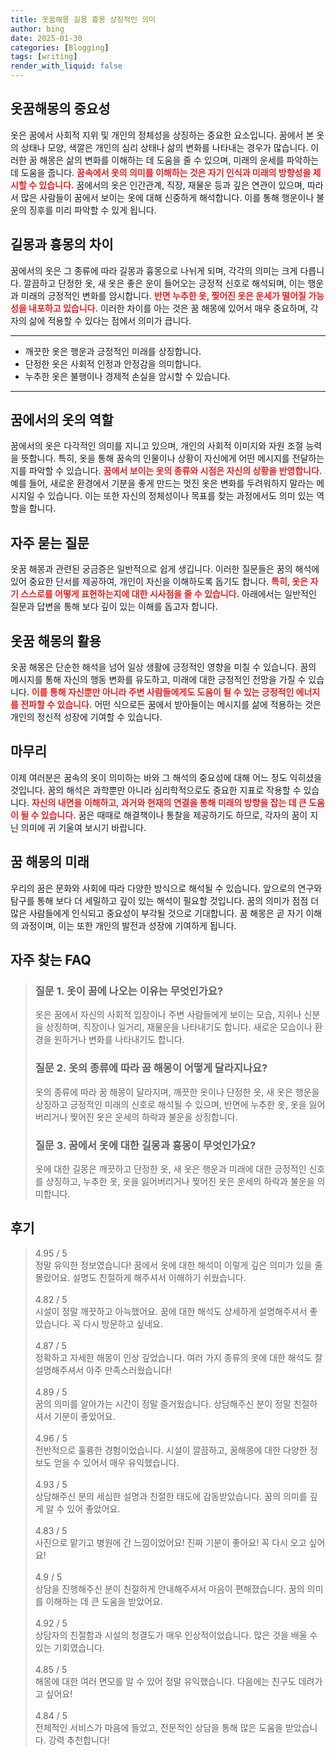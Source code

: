 ```yaml
---
title: 옷꿈해몽 길몽 흉몽 상징적인 의미
author: bing
date: 2025-01-30
categories: [Blogging]
tags: [writing]
render_with_liquid: false
---
```



<h2 id='옷꿈해몽의 중요성'>옷꿈해몽의 중요성</h2>

<p>옷은 꿈에서 사회적 지위 및 개인의 정체성을 상징하는 중요한 요소입니다. 꿈에서 본 옷의 상태나 모양, 색깔은 개인의 심리 상태나 삶의 변화를 나타내는 경우가 많습니다. 이러한 꿈 해몽은 삶의 변화를 이해하는 데 도움을 줄 수 있으며, 미래의 운세를 파악하는 데 도움을 줍니다. <b><span style="color: #ee2323;">꿈속에서 옷의 의미를 이해하는 것은 자기 인식과 미래의 방향성을 제시할 수 있습니다.</span></b> 꿈에서의 옷은 인간관계, 직장, 재물운 등과 깊은 연관이 있으며, 따라서 많은 사람들이 꿈에서 보이는 옷에 대해 신중하게 해석합니다. 이를 통해 행운이나 불운의 징후를 미리 파악할 수 있게 됩니다.</p>

<h2 id='길몽과 흉몽의 차이'>길몽과 흉몽의 차이</h2>

<p>꿈에서의 옷은 그 종류에 따라 길몽과 흉몽으로 나뉘게 되며, 각각의 의미는 크게 다릅니다. 깔끔하고 단정한 옷, 새 옷은 좋은 운이 들어오는 긍정적 신호로 해석되며, 이는 행운과 미래의 긍정적인 변화를 암시합니다. <b><span style="color: #ee2323;">반면 누추한 옷, 찢어진 옷은 운세가 떨어질 가능성을 내포하고 있습니다.</span></b> 이러한 차이를 아는 것은 꿈 해몽에 있어서 매우 중요하며, 각자의 삶에 적용할 수 있다는 점에서 의미가 큽니다.</p>

<hr />

<ul>
    <li>깨끗한 옷은 행운과 긍정적인 미래를 상징합니다.</li>
    <li>단정한 옷은 사회적 인정과 안정감을 의미합니다.</li>
    <li>누추한 옷은 불행이나 경제적 손실을 암시할 수 있습니다.</li>
</ul>

<hr />

<h2 id='꿈에서의 옷의 역할'>꿈에서의 옷의 역할</h2>

<p>꿈에서의 옷은 다각적인 의미를 지니고 있으며, 개인의 사회적 이미지와 자원 조절 능력을 뜻합니다. 특히, 옷을 통해 꿈속의 인물이나 상황이 자신에게 어떤 메시지를 전달하는지를 파악할 수 있습니다. <b><span style="color: #ee2323;">꿈에서 보이는 옷의 종류와 시점은 자신의 상황을 반영합니다.</span></b> 예를 들어, 새로운 환경에서 기분을 좋게 만드는 멋진 옷은 변화를 두려워하지 말라는 메시지일 수 있습니다. 이는 또한 자신의 정체성이나 목표를 찾는 과정에서도 의미 있는 역할을 합니다.</p>

<h2 id='자주 묻는 질문'>자주 묻는 질문</h2>

<p>옷꿈 해몽과 관련된 궁금증은 일반적으로 쉽게 생깁니다. 이러한 질문들은 꿈의 해석에 있어 중요한 단서를 제공하여, 개인이 자신을 이해하도록 돕기도 합니다. <b><span style="color: #ee2323;">특히, 옷은 자기 스스로를 어떻게 표현하는지에 대한 시사점을 줄 수 있습니다.</span></b> 아래에서는 일반적인 질문과 답변을 통해 보다 깊이 있는 이해를 돕고자 합니다.</p>

<h2 id='옷꿈 해몽의 활용'>옷꿈 해몽의 활용</h2>

<p>옷꿈 해몽은 단순한 해석을 넘어 일상 생활에 긍정적인 영향을 미칠 수 있습니다. 꿈의 메시지를 통해 자신의 행동 변화를 유도하고, 미래에 대한 긍정적인 전망을 가질 수 있습니다. <b><span style="color: #ee2323;">이를 통해 자신뿐만 아니라 주변 사람들에게도 도움이 될 수 있는 긍정적인 에너지를 전파할 수 있습니다.</span></b> 어떤 식으로든 꿈에서 받아들이는 메시지를 삶에 적용하는 것은 개인의 정신적 성장에 기여할 수 있습니다.</p>

<h2 id='마무리'>마무리</h2>

<p>이제 여러분은 꿈속의 옷이 의미하는 바와 그 해석의 중요성에 대해 어느 정도 익히셨을 것입니다. 꿈의 해석은 과학뿐만 아니라 심리학적으로도 중요한 지표로 작용할 수 있습니다. <b><span style="color: #ee2323;">자신의 내면을 이해하고, 과거와 현재의 연결을 통해 미래의 방향을 잡는 데 큰 도움이 될 수 있습니다.</span></b> 꿈은 때때로 해결책이나 통찰을 제공하기도 하므로, 각자의 꿈이 지닌 의미에 귀 기울여 보시기 바랍니다.</p>

<h2 id='꿈 해몽의 미래'>꿈 해몽의 미래</h2>

<p>우리의 꿈은 문화와 사회에 따라 다양한 방식으로 해석될 수 있습니다. 앞으로의 연구와 탐구를 통해 보다 더 세밀하고 깊이 있는 해석이 필요할 것입니다. 꿈의 의미가 점점 더 많은 사람들에게 인식되고 중요성이 부각될 것으로 기대합니다. 꿈 해몽은 곧 자기 이해의 과정이며, 이는 또한 개인의 발전과 성장에 기여하게 됩니다.</p>


<h2 id='자주_찾는_FAQ'>자주 찾는 FAQ</h2>
<div itemscope="" itemtype="https://schema.org/FAQPage"> 
<blockquote> 
<div itemscope="" itemprop="mainEntity" itemtype="https://schema.org/Question"> 
<h3 itemprop="name">질문 1. 옷이 꿈에 나오는 이유는 무엇인가요?</h3> 
<div itemscope="" itemprop="acceptedAnswer" itemtype="https://schema.org/Answer"> 
<span itemprop="text"> 
<p>옷은 꿈에서 자신의 사회적 입장이나 주변 사람들에게 보이는 모습, 지위나 신분을 상징하며, 직장이나 일거리, 재물운을 나타내기도 합니다. 새로운 모습이나 환경을 원하거나 변화를 나타내기도 합니다.</p> 
</span> 
</div> 
</div> 
<div itemscope="" itemprop="mainEntity" itemtype="https://schema.org/Question"> 
<h3 itemprop="name">질문 2. 옷의 종류에 따라 꿈 해몽이 어떻게 달라지나요?</h3> 
<div itemscope="" itemprop="acceptedAnswer" itemtype="https://schema.org/Answer"> 
<span itemprop="text"> 
<p>옷의 종류에 따라 꿈 해몽이 달라지며, 깨끗한 옷이나 단정한 옷, 새 옷은 행운을 상징하고 긍정적인 미래의 신호로 해석될 수 있으며, 반면에 누추한 옷, 옷을 잃어버리거나 찢어진 옷은 운세의 하락과 불운을 상징합니다.</p> 
</span> 
</div> 
</div> 
<div itemscope="" itemprop="mainEntity" itemtype="https://schema.org/Question"> 
<h3 itemprop="name">질문 3. 꿈에서 옷에 대한 길몽과 흉몽이 무엇인가요?</h3> 
<div itemscope="" itemprop="acceptedAnswer" itemtype="https://schema.org/Answer"> 
<span itemprop="text"> 
<p>옷에 대한 길몽은 깨끗하고 단정한 옷, 새 옷은 행운과 미래에 대한 긍정적인 신호를 상징하고, 누추한 옷, 옷을 잃어버리거나 찢어진 옷은 운세의 하락과 불운을 의미합니다.</p> 
</span> 
</div> 
</div> 
</blockquote> 
</div>
<h2 id='후기'>후기</h2>
<div itemscope itemtype="https://schema.org/Product">
  <blockquote>
  <div itemprop="review" itemscope itemtype="https://schema.org/Review">
      <div itemprop="reviewRating" itemscope itemtype="https://schema.org/Rating"> <span itemprop="ratingValue">4.95</span> / <span itemprop="bestRating">5</span> </div>
      <span itemprop="reviewBody">정말 유익한 정보였습니다! 꿈에서 옷에 대한 해석이 이렇게 깊은 의미가 있을 줄 몰랐어요. 설명도 친절하게 해주셔서 이해하기 쉬웠습니다.</span>
  </div>
  <br>
  <div itemprop="review" itemscope itemtype="https://schema.org/Review">
      <div itemprop="reviewRating" itemscope itemtype="https://schema.org/Rating"> <span itemprop="ratingValue">4.82</span> / <span itemprop="bestRating">5</span> </div>
      <span itemprop="reviewBody">시설이 정말 깨끗하고 아늑했어요. 꿈에 대한 해석도 상세하게 설명해주셔서 좋았습니다. 꼭 다시 방문하고 싶네요.</span>
  </div>
  <br>
  <div itemprop="review" itemscope itemtype="https://schema.org/Review">
      <div itemprop="reviewRating" itemscope itemtype="https://schema.org/Rating"> <span itemprop="ratingValue">4.87</span> / <span itemprop="bestRating">5</span> </div>
      <span itemprop="reviewBody">정확하고 자세한 해몽이 인상 깊었습니다. 여러 가지 종류의 옷에 대한 해석도 잘 설명해주셔서 아주 만족스러웠습니다!</span>
  </div>
  <br>
  <div itemprop="review" itemscope itemtype="https://schema.org/Review">
      <div itemprop="reviewRating" itemscope itemtype="https://schema.org/Rating"> <span itemprop="ratingValue">4.89</span> / <span itemprop="bestRating">5</span> </div>
      <span itemprop="reviewBody">꿈의 의미를 알아가는 시간이 정말 즐거웠습니다. 상담해주신 분이 정말 친절하셔서 기분이 좋았어요.</span>
  </div>
  <br>
  <div itemprop="review" itemscope itemtype="https://schema.org/Review">
      <div itemprop="reviewRating" itemscope itemtype="https://schema.org/Rating"> <span itemprop="ratingValue">4.96</span> / <span itemprop="bestRating">5</span> </div>
      <span itemprop="reviewBody">전반적으로 훌륭한 경험이었습니다. 시설이 깔끔하고, 꿈해몽에 대한 다양한 정보도 얻을 수 있어서 매우 유익했습니다.</span>
  </div>
  <br>
  <div itemprop="review" itemscope itemtype="https://schema.org/Review">
      <div itemprop="reviewRating" itemscope itemtype="https://schema.org/Rating"> <span itemprop="ratingValue">4.93</span> / <span itemprop="bestRating">5</span> </div>
      <span itemprop="reviewBody">상담해주신 분의 세심한 설명과 친절한 태도에 감동받았습니다. 꿈의 의미를 깊게 알 수 있어 좋았어요.</span>
  </div>
  <br>
  <div itemprop="review" itemscope itemtype="https://schema.org/Review">
      <div itemprop="reviewRating" itemscope itemtype="https://schema.org/Rating"> <span itemprop="ratingValue">4.83</span> / <span itemprop="bestRating">5</span> </div>
      <span itemprop="reviewBody">사진으로 맡기고 병원에 간 느낌이었어요! 진짜 기분이 좋아요! 꼭 다시 오고 싶어요!</span>
  </div>
  <br>
  <div itemprop="review" itemscope itemtype="https://schema.org/Review">
      <div itemprop="reviewRating" itemscope itemtype="https://schema.org/Rating"> <span itemprop="ratingValue">4.9</span> / <span itemprop="bestRating">5</span> </div>
      <span itemprop="reviewBody">상담을 진행해주신 분이 친절하게 안내해주셔서 마음이 편해졌습니다. 꿈의 의미를 이해하는 데 큰 도움을 받았어요.</span>
  </div>
  <br>
  <div itemprop="review" itemscope itemtype="https://schema.org/Review">
      <div itemprop="reviewRating" itemscope itemtype="https://schema.org/Rating"> <span itemprop="ratingValue">4.92</span> / <span itemprop="bestRating">5</span> </div>
      <span itemprop="reviewBody">상담자의 친절함과 시설의 청결도가 매우 인상적이었습니다. 많은 것을 배울 수 있는 기회였습니다.</span>
  </div>
  <br>
  <div itemprop="review" itemscope itemtype="https://schema.org/Review">
      <div itemprop="reviewRating" itemscope itemtype="https://schema.org/Rating"> <span itemprop="ratingValue">4.85</span> / <span itemprop="bestRating">5</span> </div>
      <span itemprop="reviewBody">해몽에 대한 여러 면모를 알 수 있어 정말 유익했습니다. 다음에는 친구도 데려가고 싶어요!</span>
  </div>
  <br>
  <div itemprop="review" itemscope itemtype="https://schema.org/Review">
      <div itemprop="reviewRating" itemscope itemtype="https://schema.org/Rating"> <span itemprop="ratingValue">4.84</span> / <span itemprop="bestRating">5</span> </div>
      <span itemprop="reviewBody">전체적인 서비스가 마음에 들었고, 전문적인 상담을 통해 많은 도움을 받았습니다. 강력 추천합니다!</span>
  </div>
  </blockquote>
</div>
